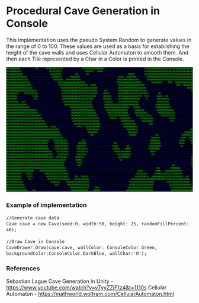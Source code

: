 # Procedural Cave Generation in Console

This implementation uses the pseudo System.Random to generate values in the range of 0 to 100. These values are used as a basis for establishing the height of the cave walls and uses Cellular Automaton to smooth them. And then each Tile represented by a Char in a Color is printed in the Console.

![Cave Generation!](images/cave.jpg)

### Example of implementation

    //Generate cave data
    Cave cave = new Cave(seed:0, width:50, height: 25, randomFillPercent: 40);

    //Draw Cave in Console
    CaveDrawer.Draw(cave:cave, wallColor: ConsoleColor.Green, backgroundColor:ConsoleColor.DarkBlue, wallChar:'O');   

### References

Sebastian Lague Cave Generation in Unity - https://www.youtube.com/watch?v=v7yyZZjF1z4&t=1110s
Cellular Automaton - https://mathworld.wolfram.com/CellularAutomaton.html